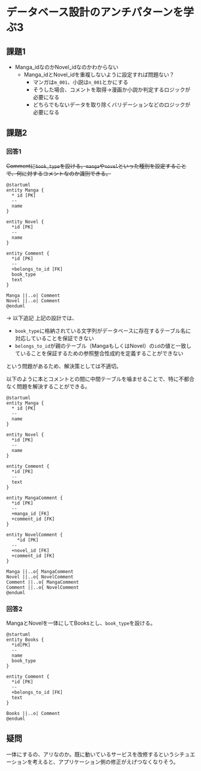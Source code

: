 # データベース設計のアンチパターンを学ぶ3

## 課題1

- Manga_idなのかNovel_idなのかわからない
  - Manga_idとNovel_idを重複しないように設定すれば問題ない？
    - マンガは`m_001`、小説は`n_001`とかにする
    - そうした場合、コメントを取得→漫画か小説か判定するロジックが必要になる
    - どちらでもないデータを取り除くバリデーションなどのロジックが必要になる

## 課題2

### 回答1

~~Commentに`book_type`を設ける。`manga`や`novel`といった種別を設定することで、何に対するコメントなのか識別できる。~~

```plantuml
@startuml
entity Manga {
  * id [PK]
  --
  name
}

entity Novel {
  *id [PK]
  --
  name
}

entity Comment {
  *id [PK]
  --
  +belongs_to_id [FK]
  book_type
  text
}

Manga ||..o| Comment
Novel ||..o| Comment
@enduml
```

→ 以下追記
上記の設計では、

- `book_type`に格納されている文字列がデータベースに存在するテーブル名に対応していることを保証できない
- `belongs_to_id`が親のテーブル（MangaもしくはNovel）の`id`の値と一致していることを保証するための参照整合性成約を定義することができない

という問題があるため、解決策としては不適切。

以下のように本とコメントとの間に中間テーブルを噛ませることで、特に不都合なく問題を解決することができる。

```plantuml
@startuml
entity Manga {
  * id [PK]
  --
  name
}

entity Novel {
  *id [PK]
  --
  name
}

entity Comment {
  *id [PK]
  --
  text
}

entity MangaComment {
  *id [PK]
  --
  +manga_id [FK]
  +comment_id [FK]
}

entity NovelComment {
    *id [PK]
  --
  +novel_id [FK]
  +comment_id [FK]
}

Manga ||..o{ MangaComment
Novel ||..o{ NovelComment
Comment ||..o{ MangaComment
Comment ||..o{ NovelComment
@enduml
```

### 回答2

MangaとNovelを一体にしてBooksとし、`book_type`を設ける。

```plantuml
@startuml
entity Books {
  *id[PK]
  --
  name
  book_type
}

entity Comment {
  *id [PK]
  --
  +belongs_to_id [FK]
  text
}

Books ||..o| Comment
@enduml
```

## 疑問

一体にするの、アリなのか。既に動いているサービスを改修するというシチュエーションを考えると、アプリケーション側の修正がえげつなくなりそう。
